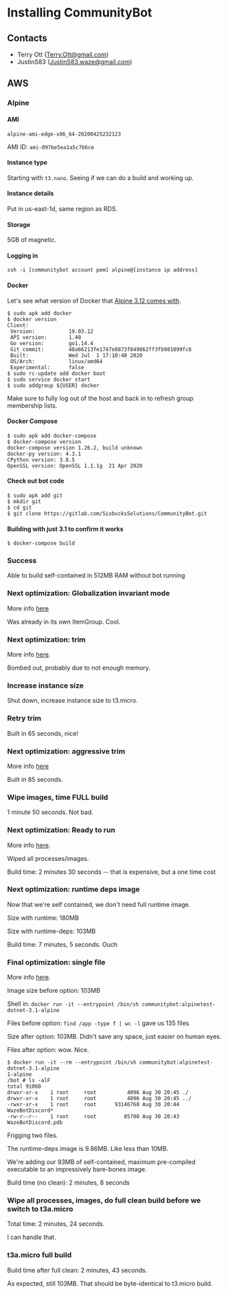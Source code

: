 # Installing CommunityBot

## Contacts

* Terry Ott (Terry.Ott@gmail.com)
* JustinS83 (JustinS83.waze@gmail.com)

## AWS

### Alpine

#### AMI

`alpine-ami-edge-x86_64-20200425232123`

AMI ID: `ami-097be5ea1a5c7b6ce`

#### Instance type

Starting with `t3.nano`.  Seeing if we can do a build and working up.

#### Instance details

Put in us-east-1d, same region as RDS.


#### Storage

5GB of magnetic.


#### Logging in

`ssh -i [communitybot account pem] alpine@[instance ip address]`

#### Docker

Let's see what version of Docker that [Alpine 3.12 comes with](https://wiki.alpinelinux.org/wiki/Docker).

```
$ sudo apk add docker
$ docker version
Client:
 Version:           19.03.12
 API version:       1.40
 Go version:        go1.14.4
 Git commit:        48a66213fe1747e8873f849862ff3fb981899fc6
 Built:             Wed Jul  1 17:10:48 2020
 OS/Arch:           linux/amd64
 Experimental:      false
$ sudo rc-update add docker boot
$ sudo service docker start
$ sudo addgroup ${USER} docker
```

Make sure to fully log out of the host and back in to refresh group
membership lists.

#### Docker Compose

```
$ sudo apk add docker-compose
$ docker-compose version
docker-compose version 1.26.2, build unknown
docker-py version: 4.3.1
CPython version: 3.8.5
OpenSSL version: OpenSSL 1.1.1g  21 Apr 2020
```

#### Check out bot code

```
$ sudo apk add git
$ mkdir git
$ cd git
$ git clone https://gitlab.com/SixbucksSolutions/CommunityBot.git
```

#### Building with just 3.1 to confirm it works

```
$ docker-compose build
```

### Success

Able to build self-contained in 512MB RAM without bot running

### Next optimization: Globalization invariant mode

More info [here](https://github.com/dotnet/corefx/blob/master/Documentation/architecture/globalization-invariant-mode.md)

Was already in its own ItemGroup.  Cool.

### Next optimization: trim

More info [here](https://docs.microsoft.com/en-us/dotnet/core/deploying/trim-self-contained).

Bombed out, probably due to not enough memory.

### Increase instance size

Shut down, increase instance size to t3.micro.

### Retry trim

Built in 65 seconds, nice!

### Next optimization: aggressive trim

More info [here](https://docs.microsoft.com/en-us/dotnet/core/deploying/trim-self-contained)

Built in 85 seconds.

### Wipe images, time FULL build

1 minute 50 seconds.  Not bad.


### Next optimization: Ready to run

More info [here](https://docs.devexpress.com/WPF/401276/dotnet-core-support/deploy-netcore-application).

Wiped all processes/images.

Build time: 2 minutes 30 seconds -- that is expensive, but a one time cost


### Next optimization: runtime deps image

Now that we're self contained, we don't need full runtime image.

Size with runtime: 180MB

Size with runtime-deps: 103MB

Build time: 7 minutes, 5 seconds. Ouch

### Final optimization: single file

More info [here](https://docs.microsoft.com/en-us/dotnet/core/tools/dotnet-publish).

Image size before option: 103MB

Shell in: `docker run -it --entrypoint /bin/sh communitybot:alpinetest-dotnet-3.1-alpine`

Files before option: `find /app -type f | wc -l` gave us 135 files

Size after option: 103MB.  Didn't save any space, just easier on human eyes.

Files after option: wow.  Nice.

```
$ docker run -it --rm --entrypoint /bin/sh communitybot:alpinetest-dotnet-3.1-alpine
1-alpine
/bot # ls -alF
total 91060
drwxr-xr-x    1 root     root          4096 Aug 30 20:45 ./
drwxr-xr-x    1 root     root          4096 Aug 30 20:45 ../
-rwxr-xr-x    1 root     root      93146768 Aug 30 20:44 WazeBotDiscord*
-rw-r--r--    1 root     root         85700 Aug 30 20:43 WazeBotDiscord.pdb
```

Frigging two files.

The runtime-deps image is 9.86MB.  Like less than 10MB.

We're adding our 93MB of self-contained, maximum pre-compiled executable to an impressively bare-bones image.

Build time (no clean): 2 minutes, 8 seconds

### Wipe all processes, images, do full clean build before we switch to t3a.micro

Total time: 2 minutes, 24 seconds.

I can handle that.

### t3a.micro full build

Build time after full clean: 2 minutes, 43 seconds.

As expected, still 103MB.  That should be byte-identical to t3.micro build.
